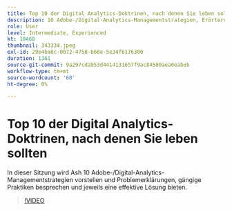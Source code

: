 ```yaml
---
title: Top 10 der Digital Analytics-Doktrinen, nach denen Sie leben sollten
description: 10 Adobe-/Digital-Analytics-Managementstrategien, Erörterung von Problemdarstellungen und gängigen Verfahren sowie Bereitstellung einer effektiven Lösung für jedes Problem.
role: User
level: Intermediate, Experienced
kt: 10468
thumbnail: 343334.jpeg
exl-id: 29e4ba8c-0072-4758-b60e-5e34f6176300
duration: 1361
source-git-commit: 9a297cda953d4414131657f9ac84580aea0eabeb
workflow-type: tm+mt
source-wordcount: '60'
ht-degree: 0%

---
```


# Top 10 der Digital Analytics-Doktrinen, nach denen Sie leben sollten

In dieser Sitzung wird Ash 10 Adobe-/Digital-Analytics-Managementstrategien vorstellen und Problemerklärungen, gängige Praktiken besprechen und jeweils eine effektive Lösung bieten.

>[!VIDEO](https://video.tv.adobe.com/v/343334/?quality=12&learn=on)
